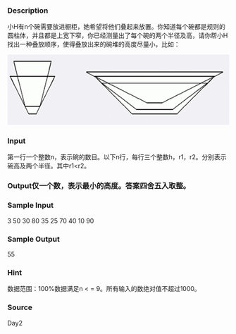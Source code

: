 
### Description
小H有n个碗需要放进橱柜，她希望将他们叠起来放置。你知道每个碗都是规则的圆柱体，并且都是上宽下窄，你已经测量出了每个碗的两个半径及高，请你帮小H找出一种叠放顺序，使得叠放出来的碗堆的高度尽量小，比如：

 ![](/images/1859.jpg)

### Input
第一行一个整数n，表示碗的数目。以下n行，每行三个整数h，r1，r2。分别表示碗高及两个半径。其中r1<r2。 
### Output仅一个数，表示最小的高度。答案四舍五入取整。


### Sample Input
3
50 30 80
35 25 70
40 10 90


### Sample Output
55

### Hint
数据范围：100%数据满足n < = 9。所有输入的数绝对值不超过1000。

### Source
Day2